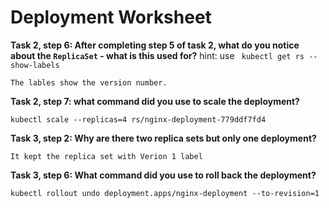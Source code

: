 # Deployment Worksheet

__Task 2, step 6: After completing step 5 of task 2, what do you notice about the `ReplicaSet` - what is this used for?__
hint: use ` kubectl get rs --show-labels`

```
The lables show the version number.
```

__Task 2, step 7: what command did you use to scale the deployment?__

```
kubectl scale --replicas=4 rs/nginx-deployment-779ddf7fd4
```

__Task 3, step 2: Why are there two replica sets but only one deployment?__

```
It kept the replica set with Verion 1 label
```

__Task 3, step 6: What command did you use to roll back the deployment?__

```
kubectl rollout undo deployment.apps/nginx-deployment --to-revision=1
```
